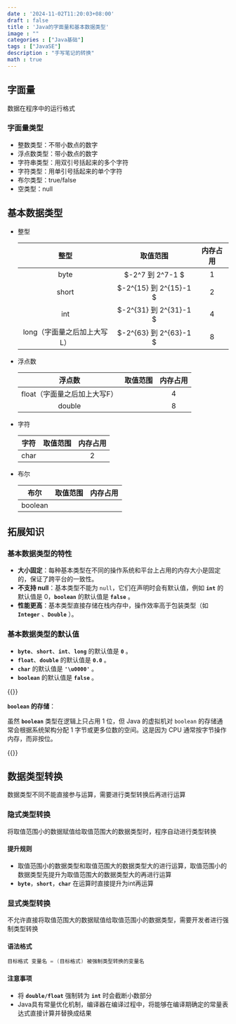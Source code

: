 ```yaml
---
date : '2024-11-02T11:20:03+08:00'
draft : false
title : 'Java的字面量和基本数据类型'
image : ""
categories : ["Java基础"]
tags : ["JavaSE"]
description : "手写笔记的转换"
math : true
---
```


## 字面量

数据在程序中的运行格式

### 字面量类型

- 整数类型：不带小数点的数字
- 浮点数类型：带小数点的数字
- 字符串类型：用双引号括起来的多个字符
- 字符类型：用单引号括起来的单个字符
- 布尔类型：true/false
- 空类型：null

## 基本数据类型

- 整型

  |            整型             |        取值范围        | 内存占用 |
  | :-------------------------: | :--------------------: | :------: |
  |            byte             |    $-2^7 到 2^7-1 $    |    1     |
  |            short            | $-2^{15} 到 2^{15}-1 $ |    2     |
  |             int             | $-2^{31} 到 2^{31}-1 $ |    4     |
  | long（字面量之后加上大写L） | $-2^{63} 到 2^{63}-1 $ |    8     |

- 浮点数

  |            浮点数            | 取值范围 | 内存占用 |
  | :--------------------------: | :------: | :------: |
  | float（字面量之后加上大写F） |          |    4     |
  |            double            |          |    8     |

- 字符

  | 字符 | 取值范围 | 内存占用 |
  | :--: | :------: | :------: |
  | char |          |    2     |

- 布尔

  |  布尔   | 取值范围 | 内存占用 |
  | :-----: | :------: | :------: |
  | boolean |          |          |

  

## 拓展知识

### 基本数据类型的特性

- **大小固定**：每种基本类型在不同的操作系统和平台上占用的内存大小是固定的，保证了跨平台的一致性。
- **不支持 null**：基本类型不能为 `null`，它们在声明时会有默认值，例如 **`int`** 的默认值是 0，**`boolean`** 的默认值是 **`false`** 。
- **性能更高**：基本类型直接存储在栈内存中，操作效率高于包装类型（如 **`Integer`** 、**`Double`** ）。

### 基本数据类型的默认值

- **`byte`**、**`short`**、**`int`**、**`long`** 的默认值是 **`0`** 。
- **`float`**、**`double`** 的默认值是 **`0.0`** 。
- **`char`** 的默认值是 **`'\u0000'`** 。
- **`boolean`** 的默认值是 **`false`** 。

{{<notice tip>}}

**`boolean` 的存储**：

虽然 **`boolean`** 类型在逻辑上只占用 1 位，但 Java 的虚拟机对 `boolean` 的存储通常会根据系统架构分配 1 字节或更多位数的空间。这是因为 CPU 通常按字节操作内存，而非按位。

{{</notice>}}

## 数据类型转换

数据类型不同不能直接参与运算，需要进行类型转换后再进行运算

### 隐式类型转换

将取值范围小的数据赋值给取值范围大的数据类型时，程序自动进行类型转换

#### 提升规则

- 取值范围小的数据类型和取值范围大的数据类型大的进行运算，取值范围小的数据类型先提升为取值范围大的数据类型大的再进行运算
- **`byte`**，**`short`**，**`char`** 在运算时直接提升为int再运算

### 显式类型转换

不允许直接将取值范围大的数据赋值给取值范围小的数据类型，需要开发者进行强制类型转换

#### 语法格式

```java
目标格式 变量名 = (目标格式) 被强制类型转换的变量名
```

#### 注意事项

- 将 **`double/float`** 强制转为 **`int`** 时会截断小数部分
- Java具有常量优化机制，编译器在编译过程中，将能够在编译期确定的常量表达式直接计算并替换成结果

